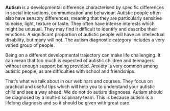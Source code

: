 **Autism** is a developmental difference characterised by specific differences in social
interactions, communication and behaviour. Autistic people often also have sensory
differences, meaning that they are particularly sensitive to noise, light, texture or
taste. They often have intense interests which might be unusual. They may find it
difficult to identify and describe their emotions. A significant proportion of autistic
people will have an intellectual disability, but many will not. The autism diagnostic
category includes a very varied group of people.

Being on a different developmental trajectory can make life challenging. It can mean
that too much is expected of autistic children and teenagers without enough support
being provided. Anxiety is very common among autistic people, as are difficulties
with school and friendships.

That’s what we talk about in our webinars and courses. They focus on practical and
useful tips which will help you to understand your autistic child and see a way ahead.
We do not do autism diagnoses. Autism should be diagnosed by a multi-disciplinary
team. This is because autism is a lifelong diagnosis and so it should be given with
great care.
